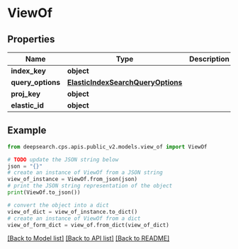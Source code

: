 # ViewOf


## Properties

Name | Type | Description | Notes
------------ | ------------- | ------------- | -------------
**index_key** | **object** |  | 
**query_options** | [**ElasticIndexSearchQueryOptions**](ElasticIndexSearchQueryOptions.md) |  | 
**proj_key** | **object** |  | 
**elastic_id** | **object** |  | 

## Example

```python
from deepsearch.cps.apis.public_v2.models.view_of import ViewOf

# TODO update the JSON string below
json = "{}"
# create an instance of ViewOf from a JSON string
view_of_instance = ViewOf.from_json(json)
# print the JSON string representation of the object
print(ViewOf.to_json())

# convert the object into a dict
view_of_dict = view_of_instance.to_dict()
# create an instance of ViewOf from a dict
view_of_form_dict = view_of.from_dict(view_of_dict)
```
[[Back to Model list]](../README.md#documentation-for-models) [[Back to API list]](../README.md#documentation-for-api-endpoints) [[Back to README]](../README.md)


